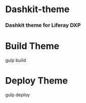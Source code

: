 # Dashkit-theme
### Dashkit theme for Liferay DXP

# Build Theme
gulp build

# Deploy Theme
gulp deploy
